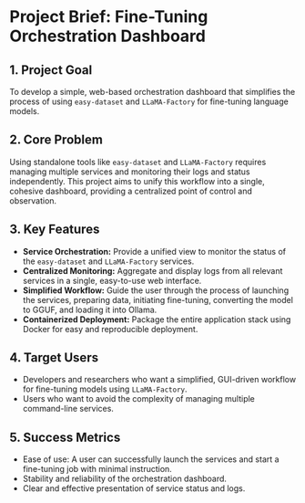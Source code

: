 # Project Brief: Fine-Tuning Orchestration Dashboard

## 1. Project Goal

To develop a simple, web-based orchestration dashboard that simplifies the process of using `easy-dataset` and `LLaMA-Factory` for fine-tuning language models.

## 2. Core Problem

Using standalone tools like `easy-dataset` and `LLaMA-Factory` requires managing multiple services and monitoring their logs and status independently. This project aims to unify this workflow into a single, cohesive dashboard, providing a centralized point of control and observation.

## 3. Key Features

-   **Service Orchestration:** Provide a unified view to monitor the status of the `easy-dataset` and `LLaMA-Factory` services.
-   **Centralized Monitoring:** Aggregate and display logs from all relevant services in a single, easy-to-use web interface.
-   **Simplified Workflow:** Guide the user through the process of launching the services, preparing data, initiating fine-tuning, converting the model to GGUF, and loading it into Ollama.
-   **Containerized Deployment:** Package the entire application stack using Docker for easy and reproducible deployment.

## 4. Target Users

-   Developers and researchers who want a simplified, GUI-driven workflow for fine-tuning models using `LLaMA-Factory`.
-   Users who want to avoid the complexity of managing multiple command-line services.

## 5. Success Metrics

-   Ease of use: A user can successfully launch the services and start a fine-tuning job with minimal instruction.
-   Stability and reliability of the orchestration dashboard.
-   Clear and effective presentation of service status and logs.
